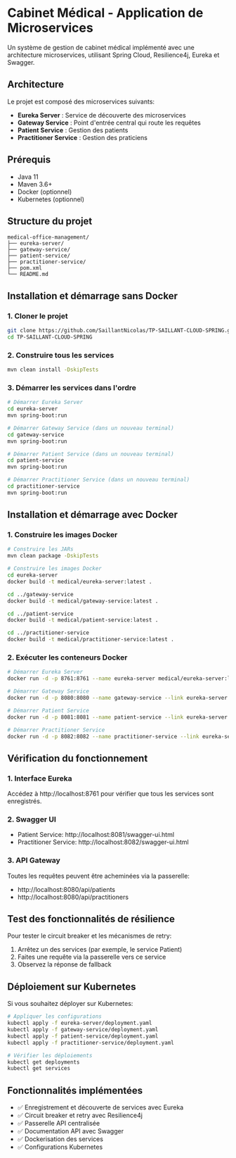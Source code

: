 # Cabinet Médical - Application de Microservices

Un système de gestion de cabinet médical implémenté avec une architecture microservices, utilisant Spring Cloud, Resilience4j, Eureka et Swagger.

## Architecture

Le projet est composé des microservices suivants:
- **Eureka Server** : Service de découverte des microservices
- **Gateway Service** : Point d'entrée central qui route les requêtes
- **Patient Service** : Gestion des patients
- **Practitioner Service** : Gestion des praticiens

## Prérequis

- Java 11
- Maven 3.6+
- Docker (optionnel)
- Kubernetes (optionnel)

## Structure du projet

```
medical-office-management/
├── eureka-server/
├── gateway-service/
├── patient-service/
├── practitioner-service/
├── pom.xml
└── README.md
```

## Installation et démarrage sans Docker

### 1. Cloner le projet

```bash
git clone https://github.com/SaillantNicolas/TP-SAILLANT-CLOUD-SPRING.git
cd TP-SAILLANT-CLOUD-SPRING
```

### 2. Construire tous les services

```bash
mvn clean install -DskipTests
```

### 3. Démarrer les services dans l'ordre

```bash
# Démarrer Eureka Server
cd eureka-server
mvn spring-boot:run

# Démarrer Gateway Service (dans un nouveau terminal)
cd gateway-service
mvn spring-boot:run

# Démarrer Patient Service (dans un nouveau terminal)
cd patient-service
mvn spring-boot:run

# Démarrer Practitioner Service (dans un nouveau terminal)
cd practitioner-service
mvn spring-boot:run
```

## Installation et démarrage avec Docker

### 1. Construire les images Docker

```bash
# Construire les JARs
mvn clean package -DskipTests

# Construire les images Docker
cd eureka-server
docker build -t medical/eureka-server:latest .

cd ../gateway-service
docker build -t medical/gateway-service:latest .

cd ../patient-service
docker build -t medical/patient-service:latest .

cd ../practitioner-service
docker build -t medical/practitioner-service:latest .
```

### 2. Exécuter les conteneurs Docker

```bash
# Démarrer Eureka Server
docker run -d -p 8761:8761 --name eureka-server medical/eureka-server:latest

# Démarrer Gateway Service
docker run -d -p 8080:8080 --name gateway-service --link eureka-server:eureka-server -e "EUREKA_CLIENT_SERVICEURL_DEFAULTZONE=http://eureka-server:8761/eureka/" medical/gateway-service:latest

# Démarrer Patient Service
docker run -d -p 8081:8081 --name patient-service --link eureka-server:eureka-server -e "EUREKA_CLIENT_SERVICEURL_DEFAULTZONE=http://eureka-server:8761/eureka/" medical/patient-service:latest

# Démarrer Practitioner Service
docker run -d -p 8082:8082 --name practitioner-service --link eureka-server:eureka-server -e "EUREKA_CLIENT_SERVICEURL_DEFAULTZONE=http://eureka-server:8761/eureka/" medical/practitioner-service:latest
```

## Vérification du fonctionnement

### 1. Interface Eureka
Accédez à http://localhost:8761 pour vérifier que tous les services sont enregistrés.

### 2. Swagger UI
- Patient Service: http://localhost:8081/swagger-ui.html
- Practitioner Service: http://localhost:8082/swagger-ui.html

### 3. API Gateway
Toutes les requêtes peuvent être acheminées via la passerelle:
- http://localhost:8080/api/patients
- http://localhost:8080/api/practitioners

## Test des fonctionnalités de résilience

Pour tester le circuit breaker et les mécanismes de retry:
1. Arrêtez un des services (par exemple, le service Patient)
2. Faites une requête via la passerelle vers ce service
3. Observez la réponse de fallback

## Déploiement sur Kubernetes

Si vous souhaitez déployer sur Kubernetes:

```bash
# Appliquer les configurations
kubectl apply -f eureka-server/deployment.yaml
kubectl apply -f gateway-service/deployment.yaml
kubectl apply -f patient-service/deployment.yaml
kubectl apply -f practitioner-service/deployment.yaml

# Vérifier les déploiements
kubectl get deployments
kubectl get services
```

## Fonctionnalités implémentées

- ✅ Enregistrement et découverte de services avec Eureka
- ✅ Circuit breaker et retry avec Resilience4j
- ✅ Passerelle API centralisée
- ✅ Documentation API avec Swagger
- ✅ Dockerisation des services
- ✅ Configurations Kubernetes
